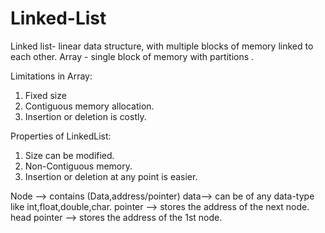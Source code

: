 # Linked-List

Linked list- linear data structure, with multiple blocks of memory linked to each other.
Array - single block of memory with partitions  .

Limitations in Array:
1. Fixed size
2. Contiguous memory allocation.
3. Insertion or deletion is costly.

Properties of LinkedList:
1. Size can be modified.
2. Non-Contiguous memory.
3. Insertion or deletion at any point is easier.

Node --> contains (Data,address/pointer)
data--> can be of any data-type like int,float,double,char.
pointer --> stores the address of the next node.
head pointer --> stores the address of the 1st node.
